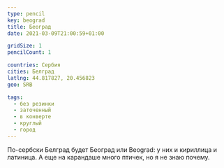 ```yaml
---
type: pencil
key: beograd
title: Београд
date: 2021-03-09T21:00:59+01:00

gridSize: 1
pencilCount: 1

countries: Сербия
cities: Белград
latlng: 44.817827, 20.456823
geo: SRB

tags:
  - без резинки
  - заточенный
  - в конверте
  - круглый
  - город
---
```


По-сербски Белград будет Београд или Beograd: у них и кириллица и латиница. А еще на карандаше много птичек, но я не знаю почему.
